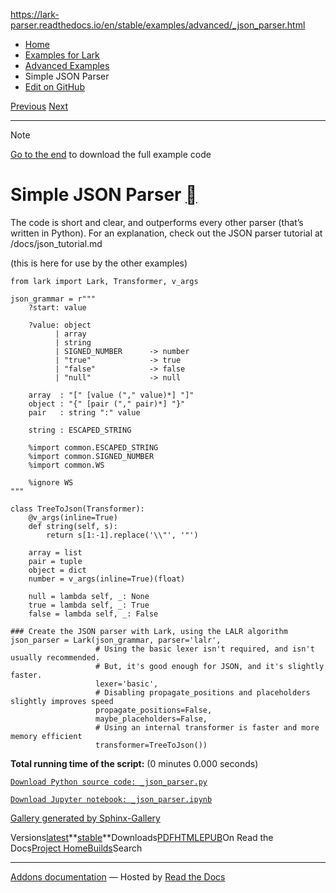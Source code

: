 https://lark-parser.readthedocs.io/en/stable/examples/advanced/_json_parser.html

- [Home](https://lark-parser.readthedocs.io/en/stable/index.html)
- [Examples for Lark](https://lark-parser.readthedocs.io/en/stable/examples/index.html)
- [Advanced Examples](https://lark-parser.readthedocs.io/en/stable/examples/advanced/index.html)
- Simple JSON Parser
- [Edit on GitHub](https://github.com/lark-parser/lark/blob/acfe33d943a1310f3ca26145eb2896bc5c4955c9/docs/examples/advanced/_json_parser.rst)

[Previous](https://lark-parser.readthedocs.io/en/stable/examples/advanced/tree_forest_transformer.html "Transform a Forest") [Next](https://lark-parser.readthedocs.io/en/stable/examples/advanced/prioritizer.html "Custom SPPF Prioritizer")

* * *

Note

[Go to the end](https://lark-parser.readthedocs.io/en/stable/examples/advanced/_json_parser.html#sphx-glr-download-examples-advanced-json-parser-py)
to download the full example code

# Simple JSON Parser [](https://lark-parser.readthedocs.io/en/stable/examples/advanced/_json_parser.html\#simple-json-parser "Permalink to this heading")

The code is short and clear, and outperforms every other parser (that’s written in Python).
For an explanation, check out the JSON parser tutorial at /docs/json\_tutorial.md

(this is here for use by the other examples)

```
from lark import Lark, Transformer, v_args

json_grammar = r"""
    ?start: value

    ?value: object
          | array
          | string
          | SIGNED_NUMBER      -> number
          | "true"             -> true
          | "false"            -> false
          | "null"             -> null

    array  : "[" [value ("," value)*] "]"
    object : "{" [pair ("," pair)*] "}"
    pair   : string ":" value

    string : ESCAPED_STRING

    %import common.ESCAPED_STRING
    %import common.SIGNED_NUMBER
    %import common.WS

    %ignore WS
"""

class TreeToJson(Transformer):
    @v_args(inline=True)
    def string(self, s):
        return s[1:-1].replace('\\"', '"')

    array = list
    pair = tuple
    object = dict
    number = v_args(inline=True)(float)

    null = lambda self, _: None
    true = lambda self, _: True
    false = lambda self, _: False

### Create the JSON parser with Lark, using the LALR algorithm
json_parser = Lark(json_grammar, parser='lalr',
                   # Using the basic lexer isn't required, and isn't usually recommended.
                   # But, it's good enough for JSON, and it's slightly faster.
                   lexer='basic',
                   # Disabling propagate_positions and placeholders slightly improves speed
                   propagate_positions=False,
                   maybe_placeholders=False,
                   # Using an internal transformer is faster and more memory efficient
                   transformer=TreeToJson())

```

**Total running time of the script:** (0 minutes 0.000 seconds)

[`Download Python source code: _json_parser.py`](https://lark-parser.readthedocs.io/en/stable/_downloads/6d1927842b20958cbf08c916e786d2d0/_json_parser.py)

[`Download Jupyter notebook: _json_parser.ipynb`](https://lark-parser.readthedocs.io/en/stable/_downloads/ee39a682704904d3f08f1d957831c955/_json_parser.ipynb)

[Gallery generated by Sphinx-Gallery](https://sphinx-gallery.github.io/)

Versions[latest](https://lark-parser.readthedocs.io/en/latest/examples/advanced/_json_parser.html)**[stable](https://lark-parser.readthedocs.io/en/stable/examples/advanced/_json_parser.html)**Downloads[PDF](https://lark-parser.readthedocs.io/_/downloads/en/stable/pdf/)[HTML](https://lark-parser.readthedocs.io/_/downloads/en/stable/htmlzip/)[EPUB](https://lark-parser.readthedocs.io/_/downloads/en/stable/epub/)On Read the Docs[Project Home](https://app.readthedocs.org/projects/lark-parser/?utm_source=lark-parser&utm_content=flyout)[Builds](https://app.readthedocs.org/projects/lark-parser/builds/?utm_source=lark-parser&utm_content=flyout)Search

* * *

[Addons documentation](https://docs.readthedocs.io/page/addons.html?utm_source=lark-parser&utm_content=flyout) ― Hosted by
[Read the Docs](https://about.readthedocs.com/?utm_source=lark-parser&utm_content=flyout)
